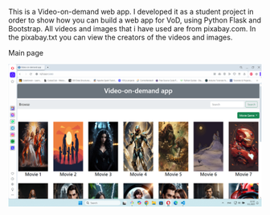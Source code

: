 This is a Video-on-demand web app. I developed it as a student project in order to show how you can build a web app for VoD, using Python Flask and Bootstrap.
All videos and images that i have used are from pixabay.com. In the pixabay.txt you can view the creators of the videos and images. 

Main page 


![Alt text](https://raw.githubusercontent.com/OrdancheNedev/VoD-Flask/master/image01.png)

